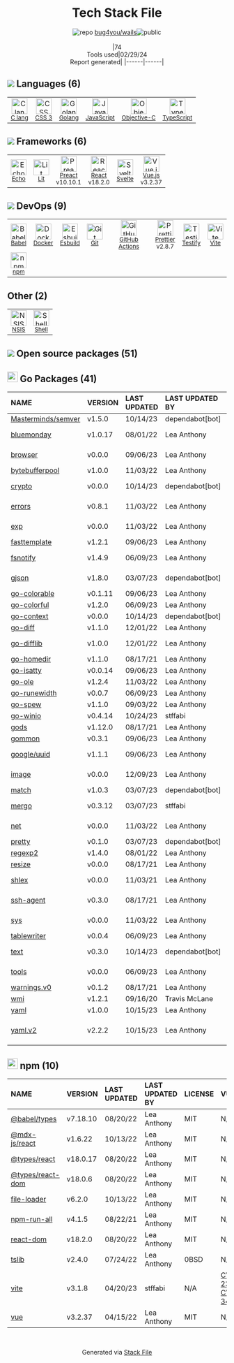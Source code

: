 <!--
&lt;--- Readme.md Snippet without images Start ---&gt;
## Tech Stack
bug4you/wails is built on the following main stack:

- [C lang](http://en.wikipedia.org/wiki/C_(programming_language)) – Languages
- [Golang](http://golang.org/) – Languages
- [JavaScript](https://developer.mozilla.org/en-US/docs/Web/JavaScript) – Languages
- [Objective-C](https://developer.apple.com/library/mac/documentation/Cocoa/Conceptual/ProgrammingWithObjectiveC/Introduction/Introduction.html) – Languages
- [TypeScript](http://www.typescriptlang.org) – Languages
- [Echo](https://echo.labstack.com) – Microframeworks (Backend)
- [Lit](https://ajusa.github.io/lit/) – Front-End Frameworks
- [Preact](http://developit.github.io/preact/) – Javascript UI Libraries
- [React](https://reactjs.org/) – Javascript UI Libraries
- [Svelte](https://svelte.technology/) – Javascript UI Libraries
- [Vue.js](http://vuejs.org/) – Javascript UI Libraries
- [Babel](http://babeljs.io/) – JavaScript Compilers
- [Docker](https://www.docker.com/) – Virtual Machine Platforms & Containers
- [Esbuild](https://esbuild.github.io/) – JS Build Tools / JS Task Runners
- [GitHub Actions](https://github.com/features/actions) – Continuous Integration
- [Prettier](https://prettier.io/) – Code Review
- [Testify](https://github.com/stretchr/testify) – Go Testing
- [Vite](https://vitejs.dev/) – JS Build Tools / JS Task Runners
- [Shell](https://en.wikipedia.org/wiki/Shell_script) – Shells

Full tech stack [here](/techstack.md)

&lt;--- Readme.md Snippet without images End ---&gt;

&lt;--- Readme.md Snippet with images Start ---&gt;
## Tech Stack
bug4you/wails is built on the following main stack:

- <img width='25' height='25' src='https://img.stackshare.io/no-img-open-source.png' alt='C lang'/> [C lang](http://en.wikipedia.org/wiki/C_(programming_language)) – Languages
- <img width='25' height='25' src='https://img.stackshare.io/service/1005/O6AczwfV_400x400.png' alt='Golang'/> [Golang](http://golang.org/) – Languages
- <img width='25' height='25' src='https://img.stackshare.io/service/1209/javascript.jpeg' alt='JavaScript'/> [JavaScript](https://developer.mozilla.org/en-US/docs/Web/JavaScript) – Languages
- <img width='25' height='25' src='https://img.stackshare.io/service/1008/xcode.png' alt='Objective-C'/> [Objective-C](https://developer.apple.com/library/mac/documentation/Cocoa/Conceptual/ProgrammingWithObjectiveC/Introduction/Introduction.html) – Languages
- <img width='25' height='25' src='https://img.stackshare.io/service/1612/bynNY5dJ.jpg' alt='TypeScript'/> [TypeScript](http://www.typescriptlang.org) – Languages
- <img width='25' height='25' src='https://img.stackshare.io/service/4996/9P0MlumU_400x400.jpg' alt='Echo'/> [Echo](https://echo.labstack.com) – Microframeworks (Backend)
- <img width='25' height='25' src='https://img.stackshare.io/no-img-open-source.png' alt='Lit'/> [Lit](https://ajusa.github.io/lit/) – Front-End Frameworks
- <img width='25' height='25' src='https://img.stackshare.io/service/4388/preact.png' alt='Preact'/> [Preact](http://developit.github.io/preact/) – Javascript UI Libraries
- <img width='25' height='25' src='https://img.stackshare.io/service/1020/OYIaJ1KK.png' alt='React'/> [React](https://reactjs.org/) – Javascript UI Libraries
- <img width='25' height='25' src='https://img.stackshare.io/service/6113/7exmJEg4_400x400.png' alt='Svelte'/> [Svelte](https://svelte.technology/) – Javascript UI Libraries
- <img width='25' height='25' src='https://img.stackshare.io/service/3837/paeckCWC.png' alt='Vue.js'/> [Vue.js](http://vuejs.org/) – Javascript UI Libraries
- <img width='25' height='25' src='https://img.stackshare.io/service/2739/-1wfGjNw.png' alt='Babel'/> [Babel](http://babeljs.io/) – JavaScript Compilers
- <img width='25' height='25' src='https://img.stackshare.io/service/586/n4u37v9t_400x400.png' alt='Docker'/> [Docker](https://www.docker.com/) – Virtual Machine Platforms & Containers
- <img width='25' height='25' src='https://img.stackshare.io/service/25166/default_2dcc9286a150737a14625d18f6f93747f72be430.png' alt='Esbuild'/> [Esbuild](https://esbuild.github.io/) – JS Build Tools / JS Task Runners
- <img width='25' height='25' src='https://img.stackshare.io/service/11563/actions.png' alt='GitHub Actions'/> [GitHub Actions](https://github.com/features/actions) – Continuous Integration
- <img width='25' height='25' src='https://img.stackshare.io/service/7035/default_66f265943abed56bcdbfca1c866a4261b1fbb063.jpg' alt='Prettier'/> [Prettier](https://prettier.io/) – Code Review
- <img width='25' height='25' src='https://img.stackshare.io/service/8695/stretchr.png' alt='Testify'/> [Testify](https://github.com/stretchr/testify) – Go Testing
- <img width='25' height='25' src='https://img.stackshare.io/service/21547/default_1aeac791cde11ff66cc0b20dcc6144eeb185c905.png' alt='Vite'/> [Vite](https://vitejs.dev/) – JS Build Tools / JS Task Runners
- <img width='25' height='25' src='https://img.stackshare.io/service/4631/default_c2062d40130562bdc836c13dbca02d318205a962.png' alt='Shell'/> [Shell](https://en.wikipedia.org/wiki/Shell_script) – Shells

Full tech stack [here](/techstack.md)

&lt;--- Readme.md Snippet with images End ---&gt;
-->
<div align="center">

# Tech Stack File
![](https://img.stackshare.io/repo.svg "repo") [bug4you/wails](https://github.com/bug4you/wails)![](https://img.stackshare.io/public_badge.svg "public")
<br/><br/>
|74<br/>Tools used|02/29/24 <br/>Report generated|
|------|------|
</div>

## <img src='https://img.stackshare.io/languages.svg'/> Languages (6)
<table><tr>
  <td align='center'>
  <img width='36' height='36' src='https://img.stackshare.io/no-img-open-source.png' alt='C lang'>
  <br>
  <sub><a href="http://en.wikipedia.org/wiki/C_(programming_language)">C lang</a></sub>
  <br>
  <sub></sub>
</td>

<td align='center'>
  <img width='36' height='36' src='https://img.stackshare.io/service/6727/css.png' alt='CSS 3'>
  <br>
  <sub><a href="https://developer.mozilla.org/en-US/docs/Web/CSS/CSS3">CSS 3</a></sub>
  <br>
  <sub></sub>
</td>

<td align='center'>
  <img width='36' height='36' src='https://img.stackshare.io/service/1005/O6AczwfV_400x400.png' alt='Golang'>
  <br>
  <sub><a href="http://golang.org/">Golang</a></sub>
  <br>
  <sub></sub>
</td>

<td align='center'>
  <img width='36' height='36' src='https://img.stackshare.io/service/1209/javascript.jpeg' alt='JavaScript'>
  <br>
  <sub><a href="https://developer.mozilla.org/en-US/docs/Web/JavaScript">JavaScript</a></sub>
  <br>
  <sub></sub>
</td>

<td align='center'>
  <img width='36' height='36' src='https://img.stackshare.io/service/1008/xcode.png' alt='Objective-C'>
  <br>
  <sub><a href="https://developer.apple.com/library/mac/documentation/Cocoa/Conceptual/ProgrammingWithObjectiveC/Introduction/Introduction.html">Objective-C</a></sub>
  <br>
  <sub></sub>
</td>

<td align='center'>
  <img width='36' height='36' src='https://img.stackshare.io/service/1612/bynNY5dJ.jpg' alt='TypeScript'>
  <br>
  <sub><a href="http://www.typescriptlang.org">TypeScript</a></sub>
  <br>
  <sub></sub>
</td>

</tr>
</table>

## <img src='https://img.stackshare.io/frameworks.svg'/> Frameworks (6)
<table><tr>
  <td align='center'>
  <img width='36' height='36' src='https://img.stackshare.io/service/4996/9P0MlumU_400x400.jpg' alt='Echo'>
  <br>
  <sub><a href="https://echo.labstack.com">Echo</a></sub>
  <br>
  <sub></sub>
</td>

<td align='center'>
  <img width='36' height='36' src='https://img.stackshare.io/no-img-open-source.png' alt='Lit'>
  <br>
  <sub><a href="https://ajusa.github.io/lit/">Lit</a></sub>
  <br>
  <sub></sub>
</td>

<td align='center'>
  <img width='36' height='36' src='https://img.stackshare.io/service/4388/preact.png' alt='Preact'>
  <br>
  <sub><a href="http://developit.github.io/preact/">Preact</a></sub>
  <br>
  <sub>v10.10.1</sub>
</td>

<td align='center'>
  <img width='36' height='36' src='https://img.stackshare.io/service/1020/OYIaJ1KK.png' alt='React'>
  <br>
  <sub><a href="https://reactjs.org/">React</a></sub>
  <br>
  <sub>v18.2.0</sub>
</td>

<td align='center'>
  <img width='36' height='36' src='https://img.stackshare.io/service/6113/7exmJEg4_400x400.png' alt='Svelte'>
  <br>
  <sub><a href="https://svelte.technology/">Svelte</a></sub>
  <br>
  <sub></sub>
</td>

<td align='center'>
  <img width='36' height='36' src='https://img.stackshare.io/service/3837/paeckCWC.png' alt='Vue.js'>
  <br>
  <sub><a href="http://vuejs.org/">Vue.js</a></sub>
  <br>
  <sub>v3.2.37</sub>
</td>

</tr>
</table>

## <img src='https://img.stackshare.io/devops.svg'/> DevOps (9)
<table><tr>
  <td align='center'>
  <img width='36' height='36' src='https://img.stackshare.io/service/2739/-1wfGjNw.png' alt='Babel'>
  <br>
  <sub><a href="http://babeljs.io/">Babel</a></sub>
  <br>
  <sub></sub>
</td>

<td align='center'>
  <img width='36' height='36' src='https://img.stackshare.io/service/586/n4u37v9t_400x400.png' alt='Docker'>
  <br>
  <sub><a href="https://www.docker.com/">Docker</a></sub>
  <br>
  <sub></sub>
</td>

<td align='center'>
  <img width='36' height='36' src='https://img.stackshare.io/service/25166/default_2dcc9286a150737a14625d18f6f93747f72be430.png' alt='Esbuild'>
  <br>
  <sub><a href="https://esbuild.github.io/">Esbuild</a></sub>
  <br>
  <sub></sub>
</td>

<td align='center'>
  <img width='36' height='36' src='https://img.stackshare.io/service/1046/git.png' alt='Git'>
  <br>
  <sub><a href="http://git-scm.com/">Git</a></sub>
  <br>
  <sub></sub>
</td>

<td align='center'>
  <img width='36' height='36' src='https://img.stackshare.io/service/11563/actions.png' alt='GitHub Actions'>
  <br>
  <sub><a href="https://github.com/features/actions">GitHub Actions</a></sub>
  <br>
  <sub></sub>
</td>

<td align='center'>
  <img width='36' height='36' src='https://img.stackshare.io/service/7035/default_66f265943abed56bcdbfca1c866a4261b1fbb063.jpg' alt='Prettier'>
  <br>
  <sub><a href="https://prettier.io/">Prettier</a></sub>
  <br>
  <sub>v2.8.7</sub>
</td>

<td align='center'>
  <img width='36' height='36' src='https://img.stackshare.io/service/8695/stretchr.png' alt='Testify'>
  <br>
  <sub><a href="https://github.com/stretchr/testify">Testify</a></sub>
  <br>
  <sub></sub>
</td>

<td align='center'>
  <img width='36' height='36' src='https://img.stackshare.io/service/21547/default_1aeac791cde11ff66cc0b20dcc6144eeb185c905.png' alt='Vite'>
  <br>
  <sub><a href="https://vitejs.dev/">Vite</a></sub>
  <br>
  <sub></sub>
</td>

</tr>
<tr>
  <td align='center'>
  <img width='36' height='36' src='https://img.stackshare.io/service/1120/lejvzrnlpb308aftn31u.png' alt='npm'>
  <br>
  <sub><a href="https://www.npmjs.com/">npm</a></sub>
  <br>
  <sub></sub>
</td>

</tr>
</table>

## Other (2)
<table><tr>
  <td align='center'>
  <img width='36' height='36' src='https://img.stackshare.io/service/4728/Box.gif' alt='NSIS'>
  <br>
  <sub><a href="http://nsis.sourceforge.net/">NSIS</a></sub>
  <br>
  <sub></sub>
</td>

<td align='center'>
  <img width='36' height='36' src='https://img.stackshare.io/service/4631/default_c2062d40130562bdc836c13dbca02d318205a962.png' alt='Shell'>
  <br>
  <sub><a href="https://en.wikipedia.org/wiki/Shell_script">Shell</a></sub>
  <br>
  <sub></sub>
</td>

</tr>
</table>


## <img src='https://img.stackshare.io/group.svg' /> Open source packages (51)</h2>

## <img width='24' height='24' src='https://img.stackshare.io/service/21112/default_1346bbda8fe03e4dce5601323a3ca47a10c1ae36.png'/> Go Packages (41)

|NAME|VERSION|LAST UPDATED|LAST UPDATED BY|LICENSE|VULNERABILITIES|
|:------|:------|:------|:------|:------|:------|
|[Masterminds/semver](https://pkg.go.dev/github.com/Masterminds/semver)|v1.5.0|10/14/23|dependabot[bot] |MIT|N/A|
|[bluemonday](https://pkg.go.dev/github.com/microcosm-cc/bluemonday)|v1.0.17|08/01/22|Lea Anthony |BSD-3-Clause|N/A|
|[browser](https://pkg.go.dev/github.com/pkg/browser)|v0.0.0|09/06/23|Lea Anthony |BSD-2-Clause|N/A|
|[bytebufferpool](https://pkg.go.dev/github.com/valyala/bytebufferpool)|v1.0.0|11/03/22|Lea Anthony |MIT|N/A|
|[crypto](https://pkg.go.dev/golang.org/x/crypto)|v0.0.0|10/14/23|dependabot[bot] |BSD-3-Clause|[CVE-2020-9283](https://github.com/advisories/GHSA-ffhg-7mh4-33c4) (Moderate)|
|[errors](https://pkg.go.dev/github.com/pkg/errors)|v0.8.1|11/03/22|Lea Anthony |BSD-2-Clause|N/A|
|[exp](https://pkg.go.dev/golang.org/x/exp)|v0.0.0|11/03/22|Lea Anthony |BSD-3-Clause|N/A|
|[fasttemplate](https://pkg.go.dev/github.com/valyala/fasttemplate)|v1.2.1|09/06/23|Lea Anthony |MIT|N/A|
|[fsnotify](https://pkg.go.dev/github.com/fsnotify/fsnotify)|v1.4.9|06/09/23|Lea Anthony |BSD-3-Clause|N/A|
|[gjson](https://pkg.go.dev/github.com/tidwall/gjson)|v1.8.0|03/07/23|dependabot[bot] |MIT|[CVE-2021-42836](https://github.com/advisories/GHSA-ppj4-34rq-v8j9) (High)|
|[go-colorable](https://pkg.go.dev/github.com/mattn/go-colorable)|v0.1.11|09/06/23|Lea Anthony |MIT|N/A|
|[go-colorful](https://pkg.go.dev/github.com/lucasb-eyer/go-colorful)|v1.2.0|06/09/23|Lea Anthony |MIT|N/A|
|[go-context](https://pkg.go.dev/github.com/jbenet/go-context)|v0.0.0|10/14/23|dependabot[bot] |MIT|N/A|
|[go-diff](https://pkg.go.dev/github.com/sergi/go-diff)|v1.1.0|12/01/22|Lea Anthony |MIT|N/A|
|[go-difflib](https://pkg.go.dev/github.com/pmezard/go-difflib)|v1.0.0|12/01/22|Lea Anthony |BSD-3-Clause|N/A|
|[go-homedir](https://pkg.go.dev/github.com/mitchellh/go-homedir)|v1.1.0|08/17/21|Lea Anthony |MIT|N/A|
|[go-isatty](https://pkg.go.dev/github.com/mattn/go-isatty)|v0.0.14|09/06/23|Lea Anthony |MIT|N/A|
|[go-ole](https://pkg.go.dev/github.com/go-ole/go-ole)|v1.2.4|11/03/22|Lea Anthony |MIT|N/A|
|[go-runewidth](https://pkg.go.dev/github.com/mattn/go-runewidth)|v0.0.7|06/09/23|Lea Anthony |MIT|N/A|
|[go-spew](https://pkg.go.dev/github.com/davecgh/go-spew)|v1.1.0|09/03/22|Lea Anthony |ISC|N/A|
|[go-winio](https://pkg.go.dev/github.com/Microsoft/go-winio)|v0.4.14|10/24/23|stffabi |MIT|N/A|
|[gods](https://pkg.go.dev/github.com/emirpasic/gods)|v1.12.0|08/17/21|Lea Anthony |Other|N/A|
|[gommon](https://pkg.go.dev/github.com/labstack/gommon)|v0.3.1|09/06/23|Lea Anthony |MIT|N/A|
|[google/uuid](https://pkg.go.dev/github.com/google/uuid)|v1.1.1|09/06/23|Lea Anthony |BSD-3-Clause|N/A|
|[image](https://pkg.go.dev/golang.org/x/image)|v0.0.0|12/09/23|Lea Anthony |BSD-3-Clause|N/A|
|[match](https://pkg.go.dev/github.com/tidwall/match)|v1.0.3|03/07/23|dependabot[bot] |MIT|N/A|
|[mergo](https://pkg.go.dev/github.com/imdario/mergo)|v0.3.12|03/07/23|stffabi |BSD-3-Clause|N/A|
|[net](https://pkg.go.dev/golang.org/x/net)|v0.0.0|11/03/22|Lea Anthony |BSD-3-Clause|N/A|
|[pretty](https://pkg.go.dev/github.com/kr/pretty)|v0.1.0|03/07/23|dependabot[bot] |MIT|N/A|
|[regexp2](https://pkg.go.dev/github.com/dlclark/regexp2)|v1.4.0|08/01/22|Lea Anthony |MIT|N/A|
|[resize](https://pkg.go.dev/github.com/nfnt/resize)|v0.0.0|08/17/21|Lea Anthony |ISC|N/A|
|[shlex](https://pkg.go.dev/github.com/google/shlex)|v0.0.0|11/03/21|Lea Anthony |Apache-2.0|N/A|
|[ssh-agent](https://pkg.go.dev/github.com/xanzy/ssh-agent)|v0.3.0|08/17/21|Lea Anthony |Apache-2.0|N/A|
|[sys](https://pkg.go.dev/golang.org/x/sys)|v0.0.0|11/03/22|Lea Anthony |BSD-3-Clause|N/A|
|[tablewriter](https://pkg.go.dev/github.com/olekukonko/tablewriter)|v0.0.4|06/09/23|Lea Anthony |MIT|N/A|
|[text](https://pkg.go.dev/golang.org/x/text)|v0.3.0|10/14/23|dependabot[bot] |BSD-3-Clause|N/A|
|[tools](https://pkg.go.dev/golang.org/x/tools)|v0.0.0|06/09/23|Lea Anthony |BSD-3-Clause|N/A|
|[warnings.v0](https://pkg.go.dev/gopkg.in/warnings.v0)|v0.1.2|08/17/21|Lea Anthony |N/A|N/A|
|[wmi](https://pkg.go.dev/github.com/StackExchange/wmi)|v1.2.1|09/16/20|Travis McLane |MIT|N/A|
|[yaml](https://pkg.go.dev/github.com/ghodss/yaml)|v1.0.0|10/15/23|Lea Anthony |Other|N/A|
|[yaml.v2](https://pkg.go.dev/gopkg.in/yaml.v2)|v2.2.2|10/15/23|Lea Anthony |LGPL-3.0|[CVE-2019-11254](https://github.com/advisories/GHSA-wxc4-f4m6-wwqv) (Moderate)|


## <img width='24' height='24' src='https://img.stackshare.io/service/1120/lejvzrnlpb308aftn31u.png'/> npm (10)

|NAME|VERSION|LAST UPDATED|LAST UPDATED BY|LICENSE|VULNERABILITIES|
|:------|:------|:------|:------|:------|:------|
|[@babel/types](https://www.npmjs.com/@babel/types)|v7.18.10|08/20/22|Lea Anthony |MIT|N/A|
|[@mdx-js/react](https://www.npmjs.com/@mdx-js/react)|v1.6.22|10/13/22|Lea Anthony |MIT|N/A|
|[@types/react](https://www.npmjs.com/@types/react)|v18.0.17|08/20/22|Lea Anthony |MIT|N/A|
|[@types/react-dom](https://www.npmjs.com/@types/react-dom)|v18.0.6|08/20/22|Lea Anthony |MIT|N/A|
|[file-loader](https://www.npmjs.com/file-loader)|v6.2.0|10/13/22|Lea Anthony |MIT|N/A|
|[npm-run-all](https://www.npmjs.com/npm-run-all)|v4.1.5|08/22/21|Lea Anthony |MIT|N/A|
|[react-dom](https://www.npmjs.com/react-dom)|v18.2.0|08/20/22|Lea Anthony |MIT|N/A|
|[tslib](https://www.npmjs.com/tslib)|v2.4.0|07/24/22|Lea Anthony |0BSD|N/A|
|[vite](https://www.npmjs.com/vite)|v3.1.8|04/20/23|stffabi |N/A|[CVE-2024-23331](https://github.com/advisories/GHSA-c24v-8rfc-w8vw) (High)<br/>[CVE-2023-34092](https://github.com/advisories/GHSA-353f-5xf4-qw67) (High)|
|[vue](https://www.npmjs.com/vue)|v3.2.37|04/15/22|Lea Anthony |MIT|N/A|

<br/>
<div align='center'>

Generated via [Stack File](https://github.com/marketplace/stack-file)
